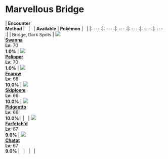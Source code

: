 # Marvellous Bridge

| __Encounter<br>Method__ | &nbsp; | &nbsp; | __Available__ | __Pokémon__ | &nbsp; |
|: --- :|: --- :|: --- :|: --- :|: --- :|: --- :|
| Bridge, Dark Spots | ![][581] <br> __[Swanna]__ <br> __Lv:__ 70 <br> __1.0%__ | ![][279] <br> __[Pelipper]__ <br> __Lv:__ 70 <br> __1.0%__ | ![][22] <br> __[Fearow]__ <br> __Lv:__ 68 <br> __10.0%__ | ![][188] <br> __[Skiploom]__ <br> __Lv:__ 66 <br> __10.0%__ | ![][17] <br> __[Pidgeotto]__ <br> __Lv:__ 66 <br> __10.0%__ |
| &nbsp; | ![][83] <br> __[Farfetch'd]__ <br> __Lv:__ 67 <br> __9.0%__ | ![][441] <br> __[Chatot]__ <br> __Lv:__ 67 <br> __9.0%__ | &nbsp; | &nbsp; | &nbsp; |


[581]: ../img/animated/581.gif
[Swanna]: ../pokemons/581/
[279]: ../img/animated/279.gif
[Pelipper]: ../pokemons/279/
[22]: ../img/animated/22.gif
[Fearow]: ../pokemons/022/
[188]: ../img/animated/188.gif
[Skiploom]: ../pokemons/188/
[17]: ../img/animated/17.gif
[Pidgeotto]: ../pokemons/017/
[83]: ../img/animated/83.gif
[Farfetch'd]: ../pokemons/083/
[441]: ../img/animated/441.gif
[Chatot]: ../pokemons/441/